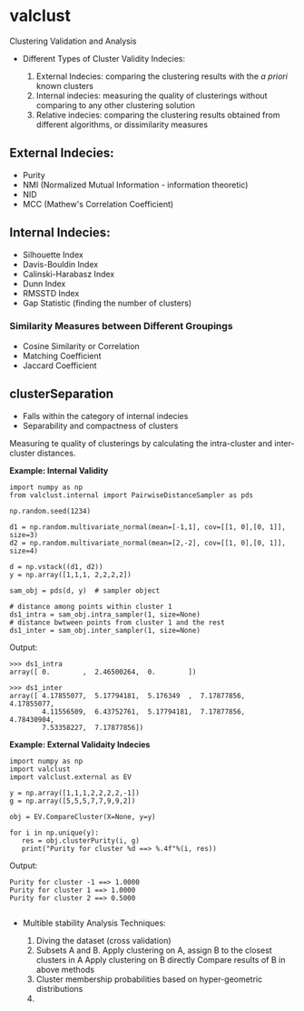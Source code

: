 valclust
========

Clustering Validation and Analysis


  * Different Types of Cluster Validity Indecies:

    1. External Indecies: comparing the clustering results with the *a priori* known clusters
    2. Internal indecies: measuring the quality of clusterings without comparing to any other clustering solution
    3. Relative indecies: comparing the clustering results obtained from different algorithms, or dissimilarity measures 


## External Indecies:

  * Purity	
  * NMI (Normalized Mutual Information - information theoretic)
  * NID 
  * MCC (Mathew's Correlation Coefficient)

## Internal Indecies:

  * Silhouette Index
  * Davis-Bouldin Index
  * Calinski-Harabasz Index
  * Dunn Index
  * RMSSTD Index
  * Gap Statistic (finding the number of clusters)


### Similarity Measures between Different Groupings

  * Cosine Similarity or Correlation 
  * Matching Coefficient
  * Jaccard Coefficient
  

## clusterSeparation

  * Falls within the category of internal indecies
  * Separability and compactness of clusters

Measuring te quality of clusterings by calculating the intra-cluster and inter-cluster distances.



  **Example: Internal Validity**

```
import numpy as np
from valclust.internal import PairwiseDistanceSampler as pds

np.random.seed(1234)

d1 = np.random.multivariate_normal(mean=[-1,1], cov=[[1, 0],[0, 1]], size=3)
d2 = np.random.multivariate_normal(mean=[2,-2], cov=[[1, 0],[0, 1]], size=4)

d = np.vstack((d1, d2))
y = np.array([1,1,1, 2,2,2,2])

sam_obj = pds(d, y)  # sampler object

# distance among points within cluster 1
ds1_intra = sam_obj.intra_sampler(1, size=None) 
# distance bwtween points from cluster 1 and the rest
ds1_inter = sam_obj.inter_sampler(1, size=None)

```
Output:
```
>>> ds1_intra
array([ 0.        ,  2.46500264,  0.        ])

>>> ds1_inter
array([ 4.17855077,  5.17794181,  5.176349  ,  7.17877856,  4.17855077,
        4.11556509,  6.43752761,  5.17794181,  7.17877856,  4.78430904,
        7.53358227,  7.17877856])
```


  **Example: External Validaity Indecies**

```
import numpy as np
import valclust
import valclust.external as EV

y = np.array([1,1,1,2,2,2,2,-1])
g = np.array([5,5,5,7,7,9,9,2])

obj = EV.CompareCluster(X=None, y=y)

for i in np.unique(y):
   res = obj.clusterPurity(i, g)
   print("Purity for cluster %d ==> %.4f"%(i, res))
```
Output: 
```
Purity for cluster -1 ==> 1.0000
Purity for cluster 1 ==> 1.0000
Purity for cluster 2 ==> 0.5000


```



* Multible stability Analysis Techniques:

  1. Diving the dataset (cross validation)
  2. Subsets A and B. 
	Apply clustering on A, assign B to the closest clusters in A
	Apply clustering on B directly
	Compare results of B in above methods
  3. Cluster membership probabilities based on hyper-geometric distributions
  4. 

